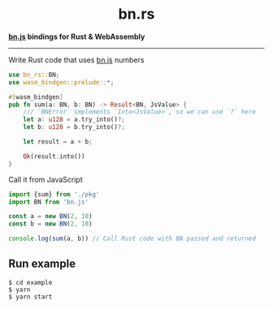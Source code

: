 # <h1 align="center"> bn.rs </h1>

**[bn.js](https://github.com/indutny/bn.js/) bindings for Rust & WebAssembly**

---

Write Rust code that uses [bn.js](https://github.com/indutny/bn.js/) numbers
```rust
use bn_rs::BN;
use wasm_bindgen::prelude::*;

#[wasm_bindgen]
pub fn sum(a: BN, b: BN) -> Result<BN, JsValue> {
    /// `BNError` implements `Into<JsValue>`, so we can use `?` here
    let a: u128 = a.try_into()?;
    let b: u128 = b.try_into()?;

    let result = a + b;

    Ok(result.into())
}
```

Call it from JavaScript
```javascript
import {sum} from './pkg'
import BN from 'bn.js'

const a = new BN(2, 10)
const b = new BN(2, 10)

console.log(sum(a, b)) // Call Rust code with BN passed and returned
```

## Run example
```shell
$ cd example
$ yarn
$ yarn start
```
